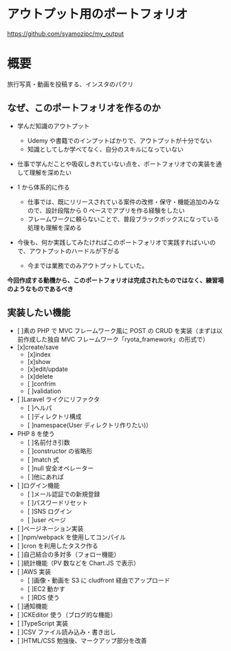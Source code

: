 # アウトプット用のポートフォリオ

https://github.com/syamozipc/my_output

# 概要

旅行写真・動画を投稿する、インスタのパクリ

## なぜ、このポートフォリオを作るのか

- 学んだ知識のアウトプット

  - Udemy や書籍でのインプットばかりで、アウトプットが十分でない
  - 知識としてしか学べてなく、自分のスキルになっていない

- 仕事で学んだことや吸収しきれていない点を、ポートフォリオでの実装を通して理解を深めたい

- 1 から体系的に作る

  - 仕事では、既にリリースされている案件の改修・保守・機能追加のみなので、設計段階から 0 ベースでアプリを作る経験をしたい
  - フレームワークに頼らないことで、普段ブラックボックスになっている処理も理解を深める

- 今後も、何か実践してみたければこのポートフォリオで実践すればいいので、アウトプットのハードルが下がる
  - 今までは業務でのみアウトプットしていた。

**今回作成する動機から、このポートフォリオは完成されたものではなく、練習場のようなものであるべき**

## 実装したい機能

- [ ]素の PHP で MVC フレームワーク風に POST の CRUD を実装（まずは以前作成した独自 MVC フレームワーク「ryota_framework」の形式で）
- [x]create/save
  - [x]index
  - [x]show
  - [x]edit/update
  - [x]delete
  - [ ]confrim
  - [ ]validation
- [ ]Laravel ライクにリファクタ
  - [ ]ヘルパ
  - [ ]ディレクトリ構成
  - [ ]namespace(User ディレクトリ作りたい)）
- PHP 8 を使う
  - [ ]名前付き引数
  - [ ]constructor の省略形
  - [ ]match 式
  - [ ]null 安全オペレーター
  - [ ]他にあれば
- [ ]ログイン機能
  - [ ]メール認証での新規登録
  - [ ]パスワードリセット
  - [ ]SNS ログイン
  - [ ]user ページ
- [ ]ページネーション実装
- [ ]npm/webpack を使用してコンパイル
- [ ]cron を利用したタスク作る
- [ ]自己結合の多対多（フォロー機能）
- [ ]統計機能（PV 数などを Chart.JS で表示）
- [ ]AWS 実装
  - [ ]画像・動画を S3 に cludfront 経由でアップロード
  - [ ]EC2 動かす
  - [ ]RDS 使う
- [ ]通知機能
- [ ]CKEditor 使う（ブログ的な機能）
- [ ]TypeScript 実装
- [ ]CSV ファイル読み込み・書き出し
- [ ]HTML/CSS 勉強後、マークアップ部分を改善

